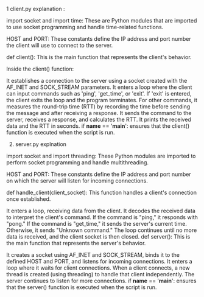 1 client.py explanation :

import socket and import time: These are Python modules that are imported to use socket programming and handle time-related functions.

HOST and PORT: These constants define the IP address and port number the client will use to connect to the server.

def client(): This is the main function that represents the client's behavior.

Inside the client() function:

It establishes a connection to the server using a socket created with the AF_INET and SOCK_STREAM parameters.
It enters a loop where the client can input commands such as 'ping', 'get_time', or 'exit'.
If 'exit' is entered, the client exits the loop and the program terminates.
For other commands, it measures the round-trip time (RTT) by recording the time before sending the message and after receiving a response.
It sends the command to the server, receives a response, and calculates the RTT.
It prints the received data and the RTT in seconds.
if __name__ == '__main__': ensures that the client() function is executed when the script is run.

2. server.py explnation

import socket and import threading: These Python modules are imported to perform socket programming and handle multithreading.

HOST and PORT: These constants define the IP address and port number on which the server will listen for incoming connections.

def handle_client(client_socket): This function handles a client's connection once established.

It enters a loop, receiving data from the client.
It decodes the received data to interpret the client's command.
If the command is "ping," it responds with "pong." If the command is "get_time," it sends the server's current time. Otherwise, it sends "Unknown command."
The loop continues until no more data is received, and the client socket is then closed.
def server(): This is the main function that represents the server's behavior.

It creates a socket using AF_INET and SOCK_STREAM, binds it to the defined HOST and PORT, and listens for incoming connections.
It enters a loop where it waits for client connections.
When a client connects, a new thread is created (using threading) to handle that client independently.
The server continues to listen for more connections.
if __name__ == '__main__': ensures that the server() function is executed when the script is run.
